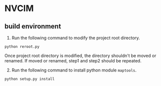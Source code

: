 # NVCIM

## build environment
1. Run the following command to modify the project root directory.
```shell
python reroot.py
```
Once project root directory is modified, the directory shouldn't be moved or renamed.
If moved or renamed, step1 and step2 should be repeated.

2. Run the following command to install python module `maptools`.
```shell
python setup.py install
```